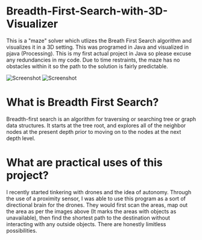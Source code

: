 # Breadth-First-Search-with-3D-Visualizer
This is a "maze" solver which utlizes the Breath First Search algorithm and visualizes it in a 3D setting. This was programed in Java and visualized in pjava (Processing). This is my first actual project in Java so please excuse any redundancies in my code. Due to time restraints, the maze has no obstacles within it so the path to the solution is fairly predictable. 

![Screenshot](https://i.gyazo.com/f2ab9d7c5a4f7b89d7625d6b52f629d2.png)
![Screenshot](https://gyazo.com/97e8e94373bffb9d78f591c79da34645.png)


# What is Breadth First Search?
Breadth-first search is an algorithm for traversing or searching tree or graph data structures. It starts at the tree root, and explores all of the neighbor nodes at the present depth prior to moving on to the nodes at the next depth level.

# What are practical uses of this project?
I recently started tinkering with drones and the idea of autonomy. Through the use of a proximity sensor, I was able to use this program as a sort of directional brain for the drones. They would first scan the areas, map out the area as per the images above (It marks the areas with objects as unavailable), then find the shortest path to the destination without interacting with any outside objects. There are honestly limitless possibilities.
